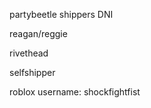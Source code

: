 
partybeetle shippers DNI 


reagan/reggie 


rivethead 


selfshipper 


roblox username: shockfightfist
